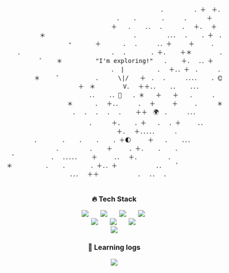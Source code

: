 
<div align="center">
  <p align="center">
<!--     <img src="https://media.giphy.com/media/fsvV4iLHI9j5Rw2LRh/giphy-downsized-large.gif"> -->
    <pre>
ㅤㅤㅤㅤㅤㅤㅤㅤㅤㅤㅤㅤㅤㅤㅤㅤㅤㅤㅤㅤㅤㅤㅤㅤㅤㅤㅤㅤ．ㅤㅤㅤㅤㅤ．＋ㅤ＋．ㅤ．ㅤ＋．ㅤ
ㅤㅤㅤㅤㅤㅤㅤㅤㅤㅤㅤㅤㅤㅤㅤㅤㅤㅤㅤㅤ．ㅤㅤ．ㅤㅤㅤㅤ．ㅤㅤㅤ．ㅤㅤㅤ＋ㅤㅤㅤ＋ㅤ．．ㅤ
ㅤㅤㅤㅤㅤㅤㅤㅤㅤㅤㅤㅤㅤㅤㅤㅤㅤㅤㅤ＋ㅤㅤ．ㅤㅤ．．ㅤ．ㅤㅤㅤ．ㅤ＋．ㅤ＋ㅤㅤ．＊．ㅤㅤ
ㅤㅤㅤㅤㅤㅤ＊ㅤㅤㅤㅤㅤㅤㅤㅤㅤㅤㅤㅤㅤㅤㅤㅤ．ㅤㅤㅤㅤㅤ．．．ㅤ．ㅤㅤ．＋ㅤ．ㅤㅤㅤㅤ．
ㅤㅤㅤㅤㅤㅤㅤㅤㅤㅤㅤ﹡ㅤㅤㅤㅤ＋ㅤㅤㅤㅤ．ㅤ．ㅤㅤㅤ．．＋ㅤㅤㅤ＋ㅤㅤㅤ．ㅤㅤㅤ．ㅤㅤㅤ
ㅤㅤ．ㅤㅤㅤㅤㅤㅤㅤㅤㅤㅤㅤㅤㅤㅤㅤㅤ．ㅤ．ㅤㅤㅤㅤ．＋．ㅤㅤ＋＊ㅤㅤㅤㅤㅤ．ㅤㅤㅤㅤㅤㅤ
ㅤㅤㅤㅤㅤㅤ゜ㅤㅤ＊ㅤㅤㅤㅤㅤㅤ"I'm exploring!"ㅤㅤ．ㅤㅤ＋．ㅤ．．＋ㅤㅤ．ㅤ．ㅤㅤ．ㅤㅤ
ㅤㅤㅤㅤㅤㅤㅤㅤㅤㅤㅤㅤㅤㅤㅤㅤㅤㅤㅤ． |ㅤㅤㅤㅤㅤㅤ．ㅤ＋．．＋ㅤ．ㅤㅤㅤ．．ㅤㅤㅤㅤㅤ
ㅤㅤㅤㅤㅤ＊ㅤㅤㅤ゜ㅤㅤㅤㅤㅤㅤ．ㅤㅤㅤ\|/ㅤㅤ＋ㅤ．ㅤ．ㅤㅤㅤ．．．．ㅤㅤ．🌞ㅤㅤㅤㅤ
ㅤㅤㅤㅤㅤㅤㅤㅤㅤㅤㅤㅤㅤ＋ㅤ＊ㅤㅤㅤㅤㅤV．ㅤ＋＋．．ㅤㅤ．．ㅤㅤ．．．ㅤㅤㅤㅤㅤㅤㅤㅤ
ㅤㅤㅤㅤㅤㅤㅤㅤㅤㅤㅤㅤㅤㅤㅤ．．ㅤㅤ．．🚀ㅤㅤ．＊ㅤㅤ＋ㅤㅤ＋ㅤㅤ．ㅤㅤㅤ．ㅤㅤㅤㅤ．ㅤ
ㅤㅤㅤㅤㅤㅤㅤㅤㅤㅤㅤ＊ㅤㅤㅤㅤ．ㅤ＋．．ㅤㅤㅤ．ㅤ＋ㅤㅤㅤ＋ㅤㅤㅤ．ㅤㅤㅤ＊ㅤㅤㅤㅤㅤㅤ
ㅤㅤㅤㅤㅤㅤㅤㅤㅤㅤㅤㅤ．ㅤ．ㅤ．ㅤ．ㅤ．ㅤㅤ＋＋ㅤ🌍ㅤ．ㅤㅤㅤ．．．ㅤㅤㅤㅤㅤㅤㅤㅤㅤㅤㅤ
ㅤㅤㅤㅤㅤㅤㅤㅤㅤㅤㅤㅤㅤㅤㅤ．ㅤㅤㅤ＋．ㅤㅤ．＋ㅤㅤ．ㅤ．＋ㅤㅤㅤ．．ㅤㅤㅤㅤㅤㅤㅤㅤㅤ
ㅤㅤㅤㅤㅤㅤㅤㅤㅤㅤㅤㅤㅤㅤㅤㅤㅤㅤㅤㅤ＋．ㅤ＋．．．．．ㅤㅤㅤ．ㅤㅤㅤㅤㅤㅤㅤㅤㅤㅤㅤㅤ
ㅤㅤㅤㅤㅤ．ㅤㅤㅤㅤ．ㅤㅤ．ㅤㅤ．ㅤㅤ．＋🌓ㅤㅤㅤ＋ㅤㅤ．ㅤㅤ．．．ㅤㅤㅤㅤㅤㅤㅤㅤㅤㅤㅤ
ㅤㅤㅤㅤㅤㅤㅤㅤㅤ．ㅤㅤㅤㅤㅤ．ㅤㅤ＋ㅤㅤㅤ．＋．ㅤㅤ．ㅤㅤ．ㅤㅤㅤㅤㅤㅤㅤㅤㅤㅤㅤㅤㅤㅤ
ㅤ゜ㅤㅤㅤㅤㅤㅤ．ㅤ．．．．．ㅤㅤ＋ㅤㅤㅤ．．ㅤ＋．ㅤㅤㅤㅤㅤ．ㅤㅤㅤㅤㅤㅤㅤㅤㅤㅤㅤㅤㅤ
＊ㅤㅤㅤㅤㅤㅤ．ㅤㅤ．ㅤㅤㅤㅤ．＋．．＋ㅤㅤㅤㅤㅤㅤㅤ．．ㅤㅤ゜ㅤㅤㅤㅤㅤㅤㅤㅤㅤㅤㅤㅤㅤ
ㅤㅤㅤㅤㅤㅤㅤㅤㅤㅤ．．．ㅤ＋＋ㅤㅤㅤㅤㅤㅤㅤ．ㅤ．．ㅤ．ㅤㅤㅤㅤㅤㅤㅤㅤ
 </pre>
  </p>
    
  ### 🔥 Tech Stack
    
<img src="https://img.shields.io/badge/Java-007396?style=for-the-badge&logo=Java&logoColor=white" style="height : auto; margin-left : 10px; margin-right : 10px;"/></a>&nbsp;
<img src="https://img.shields.io/badge/SpringFramework-6DB33F?style=for-the-badge&logo=Spring&logoColor=white" style="height : auto; margin-left : 10px; margin-right : 10px;"/></a>&nbsp;
<img src="https://img.shields.io/badge/SpringBoot-6DB33F?style=for-the-badge&logo=springboot&logoColor=white" style="height : auto; margin-left : 10px; margin-right : 10px;"/></a>&nbsp;
<img src="https://img.shields.io/badge/MySQL-4479A1?style=for-the-badge&logo=MySQL&logoColor=white" style="height : auto; margin-left : 10px; margin-right : 10px;"/></a>&nbsp;
<br>
<img src="https://img.shields.io/badge/HTML5-E34F26?style=for-the-badge&logo=HTML5&logoColor=white" style="height : auto; margin-left : 10px; margin-right : 10px;"/></a>&nbsp;
<img src="https://img.shields.io/badge/CSS3-1572B6?style=for-the-badge&logo=CSS3&logoColor=white" style="height : auto; margin-left : 10px; margin-right : 10px;"/></a>&nbsp;
<img src="https://img.shields.io/badge/JavaScript-F7DF1E?style=for-the-badge&logo=JavaScript&logoColor=white" style="height : auto; margin-left : 10px; margin-right : 10px;"/></a>&nbsp;
  <br>
  <img src="https://img.shields.io/badge/github-181717?style=for-the-badge&logo=github&logoColor=white"  style="height : auto; margin-left : 10px; margin-right : 10px;"/>

    
 <p>
   
   ### 🌱 Learning logs
   
   <a href="https://new-pow.notion.site/444a0f78843b4ef7b4c477ffd7da222c?v=176f6517fe3e40dba1a898756224b609" target="_blank">
      <img src="https://img.shields.io/badge/TIL-000000?style=for-the-badge&logo=notion&logoColor=white"   style="height : auto; margin-left : 10px; margin-right : 10px;"/>
    </a>
 </p>
</div>

  
<!--
**new-pow/new-pow** is a ✨ _special_ ✨ repository because its `README.md` (this file) appears on your GitHub profile.

Here are some ideas to get you started:

- 🔭 I’m currently working on ...
- 
- 👯 I’m looking to collaborate on ...
- 🤔 I’m looking for help with ...
- 💬 Ask me about ...
- 📫 How to reach me: ...
- 😄 Pronouns: ...
- ⚡ Fun fact: ...
-->
